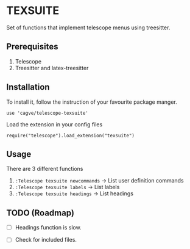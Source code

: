 # TEXSUITE
Set of functions that implement telescope menus using treesitter.

## Prerequisites
1. Telescope
2. Treesitter and latex-treesitter

## Installation
To install it, follow the instruction of your favourite package manger.
```
use 'cagve/telescope-texsuite'
```
Load the extension in your config files
```
require("telescope").load_extension("texsuite")
```

## Usage
There are 3 different functions
1. `:Telescope texsuite newcommands` -> List user definition commands
2. `:Telescope texsuite labels` -> List labels
3. `:Telescope texsuite headings` -> List headings


## TODO (Roadmap)
* [ ] Headings function is slow.
* [ ] Check for included files.

